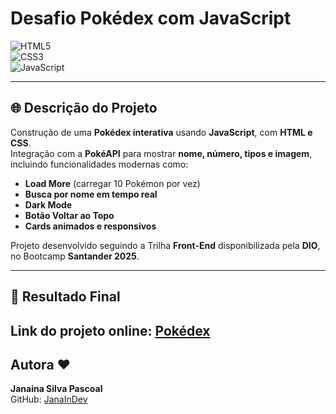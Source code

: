 # Desafio Pokédex com JavaScript  
![HTML5](https://img.shields.io/badge/HTML5-E34F26?style=flat-square&logo=html5&logoColor=white)  
![CSS3](https://img.shields.io/badge/CSS3-1572B6?style=flat-square&logo=css3&logoColor=white)  
![JavaScript](https://img.shields.io/badge/JavaScript-F7DF1E?style=flat-square&logo=javascript&logoColor=black)  

---

## 🌐 Descrição do Projeto
Construção de uma **Pokédex interativa** usando **JavaScript**, com **HTML e CSS**.  
Integração com a **PokéAPI** para mostrar **nome, número, tipos e imagem**, incluindo funcionalidades modernas como:

- **Load More** (carregar 10 Pokémon por vez)  
- **Busca por nome em tempo real**  
- **Dark Mode**  
- **Botão Voltar ao Topo**  
- **Cards animados e responsivos**  

Projeto desenvolvido seguindo a Trilha **Front-End** disponibilizada pela **DIO**, no Bootcamp **Santander 2025**.

---

## 🏁 Resultado Final
**Link do projeto online:** [Pokédex]()  
---

## Autora ♥
**Janaina Silva Pascoal**  
GitHub: [JanaInDev](https://github.com/JanaInDev)
